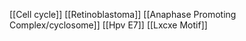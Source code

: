 [[Cell cycle]]
[[Retinoblastoma]]
[[Anaphase Promoting Complex/cyclosome]]
[[Hpv E7]]
[[Lxcxe Motif]]
